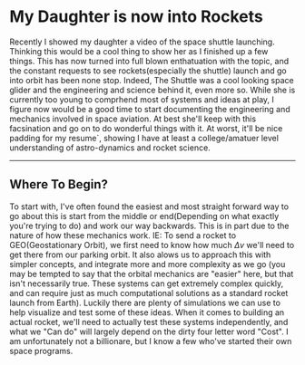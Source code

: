 # My Daughter is now into Rockets
Recently I showed my daughter a video of the space shuttle launching. Thinking this would be a cool thing to show
her as I finished up a few things. This has now turned into full blown enthatuation with the topic, and the constant
requests to see rockets(especially the shuttle) launch and go into orbit has been none stop. Indeed, The Shuttle was a cool looking space glider and the engineering and science behind it, even more so. While she is currently too young to comprhend most of systems and ideas at play, I figure now would be a good time to start documenting the engineering and mechanics involved in space aviation. At best she'll keep with this facsination and go on to do wonderful things with it. At worst, it'll be nice padding for my resume`, showing I have at least a college/amatuer level understanding of astro-dynamics and rocket science. 

---

## Where To Begin?
To start with, I've often found the easiest and most straight forward way to go about this is start from the middle or end(Depending on what exactly you're trying to do) and work our way backwards. This is in part due to the nature of how these mechanics work. IE: To send a rocket to GEO(Geostationary Orbit), we first need to know how much ${\Delta}v$ we'll need to get there from our parking orbit. It also alows us to approach this with simpler concepts, and integrate more and more complexity as we go (you may be tempted to say that the orbital mechanics are "easier" here, but that isn't necessarily true. These systems can get extremely complex quickly, and can require just as much computational solutions as a standard rocket launch from Earth). Luckily there are plenty of simulations we can use to help visualize and test some of these ideas. When it comes to building an actual rocket, we'll need to actually test these systems independently, and what we "Can do" will largely depend on the dirty four letter word "Cost". I am unfortunately not a billionare, but I know a few who've started their own space programs.  